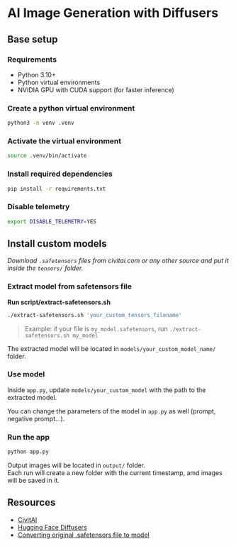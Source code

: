 # AI Image Generation with Diffusers

## Base setup

### Requirements

- Python 3.10+
- Python virtual environments
- NVIDIA GPU with CUDA support (for faster inference)

### Create a python virtual environment
```sh
python3 -m venv .venv
```

### Activate the virtual environment
```sh
source .venv/bin/activate
```

### Install required dependencies
```sh
pip install -r requirements.txt
```

### Disable telemetry
```sh
export DISABLE_TELEMETRY=YES
```

## Install custom models
*Download `.safetensors` files from civitai.com or any other source and put it inside the `tensors/` folder.*

### Extract model from safetensors file
**Run script/extract-safetensors.sh**
```sh
./extract-safetensors.sh 'your_custom_tensors_filename'
```
> Example: if your file is `my_model.safetensors`, run `./extract-safetensors.sh my_model`


The extracted model will be located in `models/your_custom_model_name/` folder.

### Use model

Inside `app.py`, update `models/your_custom_model` with the path to the extracted model.

You can change the parameters of the model in `app.py` as well (prompt, negative prompt...).

### Run the app
```sh
python app.py
```

Output images will be located in `output/` folder.  
Each run will create a new folder with the current timestamp, amd images will be saved in it.

## Resources

- [CivitAI](https://civitai.com/)
- [Hugging Face Diffusers](https://huggingface.co/docs/diffusers/)
- [Converting original .safetensors file to model](https://github.com/huggingface/diffusers/blob/main/scripts/convert_original_stable_diffusion_to_diffusers.py)
